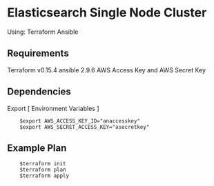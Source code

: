Elasticsearch Single Node Cluster
=========

Using: 
        Terraform
        Ansible

Requirements
------------

Terraform v0.15.4
ansible 2.9.6
AWS Access Key and AWS Secret Key

Dependencies
------------

Export [ Environment Variables ]

        $export AWS_ACCESS_KEY_ID="anaccesskey"
        $export AWS_SECRET_ACCESS_KEY="asecretkey"


Example Plan
----------------

        $terraform init
        $terraform plan
        $terraform apply 
